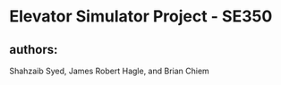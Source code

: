 # Elevator Simulator Project - SE350

## authors:
Shahzaib Syed, James Robert Hagle, and Brian Chiem
